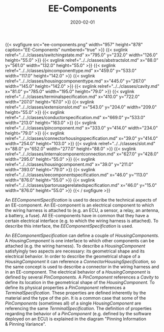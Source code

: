 ﻿---
title: EE-Components
toc: false
type: specs
layout: diagram
date: "2020-02-01"
draft: false
specification: VEC
version: 1.2.0
documentType: "Recommendation"
elementType: Diagram
classes:
  - SwitchingState
  - AbstractSlot
  - PinComponentType
  - HousingComponentType
  - Cavity
  - TerminalSpecification
  - ExtensionSlot
  - ConductorSpecification
  - PinComponent
  - ConnectorHousingSpecification
  - Slot
  - InternalComponentConnection
  - HousingComponent
  - EEComponentSpecification
  - PartOrUsageRelatedSpecification
menu:
  VEC-1.2.0:    
    parent: ee-components
    identifier: ee-components/ee-components
    weight: 1006001 

# Prev/next pager order (if `docs_section_pager` enabled in `params.toml`)
weight: 1006001
---
{{< svgfigure src="ee-components.png" width="957" height="878" caption="EE-Components" numbered="true" >}}
  {{< svglink relref="../../classes/switchingstate.md" x="795.0" y="232.0" width="126.0" height="55.0" >}}
  {{< svglink relref="../../classes/abstractslot.md" x="88.0" y="561.0" width="132.0" height="55.0" >}}
  {{< svglink relref="../../classes/pincomponenttype.md" x="459.0" y="533.0" width="117.0" height="142.0" >}}
  {{< svglink relref="../../classes/housingcomponenttype.md" x="445.0" y="267.0" width="145.0" height="142.0" >}}
  {{< svglink relref="../../classes/cavity.md" x="81.0" y="785.0" width="195.0" height="79.0" >}}
  {{< svglink relref="../../classes/terminalspecification.md" x="410.0" y="722.0" width="207.0" height="67.0" >}}
  {{< svglink relref="../../classes/extensionslot.md" x="543.0" y="204.0" width="209.0" height="55.0" >}}
  {{< svglink relref="../../classes/conductorspecification.md" x="669.0" y="533.0" width="213.0" height="163.0" >}}
  {{< svglink relref="../../classes/pincomponent.md" x="333.0" y="414.0" width="234.0" height="79.0" >}}
  {{< svglink relref="../../classes/connectorhousingspecification.md" x="39.0" y="414.0" width="254.0" height="103.0" >}}
  {{< svglink relref="../../classes/slot.md" x="88.0" y="652.0" width="277.0" height="88.0" >}}
  {{< svglink relref="../../classes/internalcomponentconnection.md" x="627.0" y="428.0" width="295.0" height="55.0" >}}
  {{< svglink relref="../../classes/housingcomponent.md" x="39.0" y="211.0" width="393.0" height="79.0" >}}
  {{< svglink relref="../../classes/eecomponentspecification.md" x="46.0" y="113.0" width="876.0" height="55.0" >}}
  {{< svglink relref="../../classes/partorusagerelatedspecification.md" x="46.0" y="15.0" width="876.0" height="55.0" >}}
{{< / svgfigure >}}
<p> An <i>EEComponentSpecification </i>is used to describe the technical aspects of an EE-component. An EE-component is an electrical component to which the wiring harness is attached to (e.g. an ECU, a sensor, a relay, an antenna, a battery, a fuse). All EE-components have in common that they have a certain electrical interface (e.g. to which the wiring harness is attached). To describe this interface, the <i>EEComponentSpecification</i> is used.      </p>      <p> An <i>EEComponentSpecification </i>can define a couple of <i>HousingComponents. </i>A <i>HousingComponent </i>is one interface to which other components can be attached (e.g. the wiring harness). To describe a <i>HousingComponent </i>satisfyingly two aspects are necessary: its geometrical shape and its electrical behavior. In order to describe the geometrical shape of a <i>HousingComponent </i>it can reference a <i>ConnectorHousingSpecification, </i>so the same concept is used to describe a connector in the wiring harness and in an EE-component. The electrical behavior of a <i>HousingComponent </i>is defined by several <i>PinComponents.</i> A <i>PinComponent</i> references a <i>Cavity</i> to define its location in the geometrical shape of the <i>HousingComponent. </i>To define its physical properties a <i>PinComponent</i> references a <i>TerminalSpecification. </i>These properties are defined inherently by the material and the type of the pin. It is a common case that some of the <i>PinComponents </i>(sometimes all)<i> </i>of a single <i>HousingComponent</i> are referencing the same <i>TerminalSpecification</i>. The definition of properties regarding the behavior of a <i>PinComponent</i> (e.g. defined by the software deployed on an ECU) is explained in the diagram &quot;Pinning Information &amp;&#160;Pinning Variance&quot;.      </p>